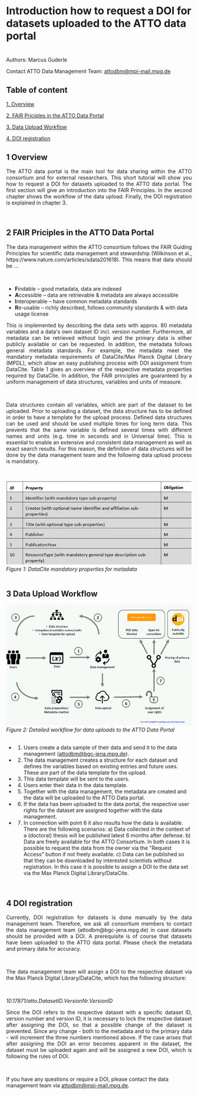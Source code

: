# Introduction how to request a DOI for datasets uploaded to the ATTO data portal

#

Authors: Marcus Guderle

Contact ATTO Data Management Team: <attodbm@mpi-mail.mpg.de>


## Table of content

[1. Overview](#1-overview)

[2. FAIR Priciples in the ATTO Data Portal](#2-FAIR-Priciples-in-the-ATTO-Data-Portal)

[3. Data Upload Workflow](#3-Data-Upload-Workflow)

[4. DOI registration](#4-DOI-registration)

## 1 Overview

<p align="justify">
The ATTO data portal is the main tool for data sharing within the ATTO consortium and for external researchers. This short tutorial will show you how to request a DOI for datasets uploaded to the ATTO data portal. The first section will give an introduction into the FAIR Principles. In the second chapter shows the workflow of the data upload. Finally, the DOI registration is explained in chapter 3.
</p>
<br>

## 2 FAIR Priciples in the ATTO Data Portal

<p align="justify">
The data management within the ATTO consortium follows the FAIR Guiding Principles for scientific data management and stewardship (Wilkinson et al., https://www.nature.com/articles/sdata201618). This means that data should be …
</p>
<br>

* **F**indable – good metadata, data are indexed
* **A**ccessible – data are retrievable & metadata are always accessible
* **I**nteroperable – have common metadata standards
* **R**e-usable – richly described, follows community standards & with data usage license

<p align="justify">
This is implemented by describing the data sets with approx. 80 metadata variables and a data's own dataset ID incl. version number. Furthermore, all metadata can be retrieved without login and the primary data is either publicly available or can be requested. In addition, the metadata follows general metadata standards. For example, the metadata meet the mandatory metadata requirements of DataCite/Max Planck Digital Library (MPDL), which allow an easy publishing process with DOI assignment from DataCite. Table 1 gives an overview of the respective metadata properties required by DataCite. In addition, the FAIR principles are guaranteed by a uniform management of data structures, variables and units of measure.
</p>
<br>

<p align="justify">
Data structures contain all variables, which are part of the dataset to be uploaded. Prior to uploading a dataset, the data structure has to be defined in order to have a template for the upload process. Defined data structures can be used and should be used multiple times for long term data. This prevents that the same variable is defined several times with different names and units (e.g. time in seconds and in Universal time). This is essential to enable an extensive and consistent data management as well as exact search results. For this reason, the definition of data structures will be done by the data management team and the following data upload process is mandatory.
</p>
<br>

![](https://github.com/ATTODataPortal/Documents/blob/86f528f2be43680c56a1d8eda417b78c43c6e5ff/images_upload/image_publish1.png?raw=true)*Figure 1: DataCite mandatory properties for metadata*
<br>
<br>

## 3 Data Upload Workflow

![](https://github.com/ATTODataPortal/Documents/blob/86f528f2be43680c56a1d8eda417b78c43c6e5ff/images_upload/image_publish2.png?raw=true)*Figure 2: Detailed workflow for data uploads to the ATTO Data Portal*
<br>
<br>

* 1. Users create a data sample of their data and send it to the data management (attodbm@bgc-jena.mpg.de).

* 2. The data management creates a structure for each dataset and defines the variables based on existing entries and future uses. These are part of the data template for the upload.

* 3. This data template will be sent to the users.

* 4. Users enter their data in the data template.

* 5. Together with the data management, the metadata are created and the data will be uploaded to the ATTO Data portal.

* 6. If the data has been uploaded to the data portal, the respective user rights for the dataset are assigned together with the data management.

* 7. In connection with point 6 it also results how the data is available. There are the following scenarios: a) Data collected in the context of a (doctoral) thesis will be published latest 6 months after defense. b) Data are freely available for the ATTO Consortium. In both cases it is possible to request the data from the owner via the "Request Access" button if not freely available. c) Data can be published so that they can be downloaded by interested scientists without registration. In this case it is possible to assign a DOI to the data set via the Max Planck Digital Library/DataCite.
<br>

## 4 DOI registration

<p align="justify">
Currently, DOI registration for datasets is done manually by the data management team. Therefore, we ask all consortium members to contact the data management team (attodbm@bgc-jena.mpg.de) in case datasets should be provided with a DOI. A prerequisite is of course that datasets have been uploaded to the ATTO data portal. Please check the metadata and primary data for accuracy.
</p>
<br>

<p align="justify">
The data management team will assign a DOI to the respective dataset via the Max Planck Digital Library/DataCite, which has the following structure:
</p>
<br>

*10.17871/atto.DatasetID.VersionNr.VersionID*

<p align="justify">
Since the DOI refers to the respective dataset with a specific dataset ID, version number and version ID, it is necessary to lock the respective dataset after assigning the DOI, so that a possible change of the dataset is prevented. Since any change - both to the metadata and to the primary data - will increment the three numbers mentioned above. If the case arises that after assigning the DOI an error becomes apparent in the dataset, the dataset must be uploaded again and will be assigned a new DOI, which is following the rules of DOI.
</p>
<br>

If you have any questions or require a DOI, please contact the data management team via attodbm@mpi-mail.mpg.de.

